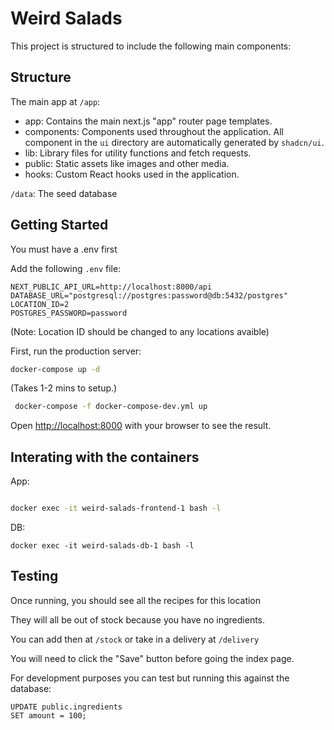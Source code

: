 # Weird Salads

This project is structured to include the following main components:

## Structure

The main app at `/app`:

- app: Contains the main next.js "app" router page templates.
- components: Components used throughout the application. All component in the `ui` directory are automatically generated by `shadcn/ui`.
- lib: Library files for utility functions and fetch requests.
- public: Static assets like images and other media.
- hooks: Custom React hooks used in the application.

`/data`: The seed database

## Getting Started

You must have a .env first

Add the following `.env` file:

```
NEXT_PUBLIC_API_URL=http://localhost:8000/api
DATABASE_URL="postgresql://postgres:password@db:5432/postgres"
LOCATION_ID=2
POSTGRES_PASSWORD=password
```

(Note: Location ID should be changed to any locations avaible)

First, run the production server:

```bash
docker-compose up -d
```
(Takes 1-2 mins to setup.)
```bash
 docker-compose -f docker-compose-dev.yml up
 ```

Open [http://localhost:8000](http://localhost:8000) with your browser to see the result.

## Interating with the containers

App:
```bash

docker exec -it weird-salads-frontend-1 bash -l

```
DB:
```
docker exec -it weird-salads-db-1 bash -l

```

## Testing

Once running, you should see all the recipes for this location

They will all be out of stock because you have no ingredients.

You can add then at `/stock` or take in a delivery at `/delivery`

You will need to click the "Save" button before going the index page.

For development purposes you can test but running this against the database:

```psql
UPDATE public.ingredients
SET amount = 100;
```